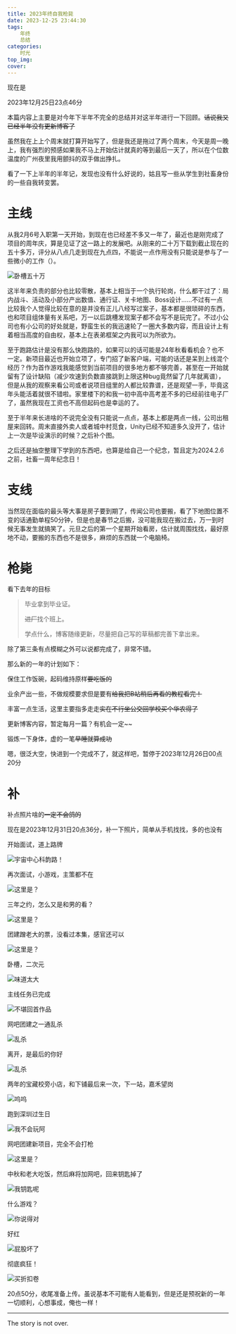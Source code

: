 ```yaml
---
title: 2023年终自我枪毙
date: 2023-12-25 23:44:30
tags:
	年终
	总结
categories:
	时光
top_img:
cover:
---
```


现在是

2023年12月25日23点46分

本篇内容上主要是对今年下半年不完全的总结并对这半年进行一下回顾。~~话说我又已经半年没有更新博客了~~

虽然我在上上个周末就打算开始写了，但是我还是拖过了两个周末，今天是周一晚上，我有强烈的预感如果我不马上开始估计就真的等到最后一天了，所以在个位数温度的广州夜里我用颤抖的双手做出挣扎。

看了一下上半年的半年记，发现也没有什么好说的，姑且写一些从学生到社畜身份的一些自我转变罢。

# 主线

从我2月6号入职第一天开始，到现在也已经差不多又一年了，最近也是刚完成了项目的周年庆，算是见证了这一路上的发展吧。从刚来的二十万下载到截止现在的五十多万，评分从八点几走到现在九点四，不能说一点作用没有只能说是参与了一些微小的工作（）。

![卧槽五十万](/images/posts/time/2023-total/download.jpg)

这半年来负责的部分也比较零散，基本上相当于一个执行轮岗，什么都干过了：局内战斗、活动及小部分产出数值、通行证、关卡地图、Boss设计……不过有一点比较我个人觉得比较在意的是并没有正儿八经写过案子，基本都是很琐碎的东西，也和项目组体量有关系吧，万一以后跳槽发现案子都不会写不是玩完了。不过小公司也有小公司的好处就是，野蛮生长的我迅速轮了一圈大多数内容，而且设计上有着相当高度的自由权，基本上在表弟框架之内我可以为所欲为。

至于跑路估计是没有那么快跑路的，如果可以的话可能是24年秋看看机会？也不一定。新项目最近也开始立项了，专门招了新客户端，可能的话还是呆到上线混个经历？作为首作游戏我能感觉到当前项目的很多地方都不够完善，甚至在一开始就留有了设计缺陷（减少攻速到负数直接跳到上限这种bug竟然留了几年就离谱），但是从我的观察来看公司或者说项目组里的人都比较靠谱，还是观望一手，毕竟这年头能活着就很不错啦。家里楼下的和我一初中高中高考差不多的已经前往电子厂了，虽然我现在工资也不高但起码也是幸运的了。

至于半年来长进啥的不说完全没有只能说一点点，基本上都是两点一线，公司出租屋来回转。周末直接外卖人或者城中村觅食，Unity已经不知道多久没开了，估计上一次是毕设演示的时候？之后补个图。

之后还是抽空整理下学到的东西吧，也算是给自己一个纪念，暂且定为2024.2.6之前，社畜一周年纪念日！

# 支线

当然现在面临的最头等大事是房子要到期了，传闻公司也要搬，看了下地图位置不变的话通勤单程50分钟，但是也是春节之后搬，没可能我现在搬过去，万一到时候无事发生就搞笑了。元旦之后的第一个星期开始看房，估计就周围找找，最好原地不动，要搬的东西也不是很多，麻烦的东西就一个电脑椅。

# 枪毙

看下去年的目标

> 毕业拿到毕业证。
>
> ~~进厂~~找个班上。
>
> 学点什么，博客随缘更新，尽量把自己写的草稿都完善下拿出来。

除了第三条有点模糊之外可以说都完成了，非常不错。

那么新的一年的计划如下：

保住工作饭碗，起码维持原样~~要吃饭的~~

业余产出一些，不做规模要求但是要有~~给我把B站稍后再看的教程看完！~~

丰富一点生活，这里主要指多走走~~实在不行坐公交回学校买个华农得了~~

更新博客内容，暂定每月一篇？有机会一定~~

锻炼一下身体，虚的一笔~~早睡就算成功~~

嗯，很泛大空，快进到一个完成不了，就这样吧，暂停于2023年12月26日00点20分

# 补

补点照片啥的~~一定不会鸽的~~

现在是2023年12月31日20点36分，补一下照片，简单从手机找找，多的也没有



开始面试，道上路牌

![宇宙中心科韵路！](/images/posts/time/2023-total/20230201.jpg)

再次面试，小游戏，主策都不在

![这里是？](/images/posts/time/2023-total/20230203.jpg)

三年之约，怎么又是和男的看？

![这里是？](/images/posts/time/2023-total/20230325.jpg)

团建蹭老大的票，没看过本集，感官还可以

![这里是？](/images/posts/time/2023-total/20230421.jpg)

卧槽，二次元

![味道太大](/images/posts/time/2023-total/20230527.jpg)

主线任务已完成

![不堪回首作品](/images/posts/time/2023-total/20230607.jpg)

网吧团建之一通乱杀

![乱杀](/images/posts/time/2023-total/20230609.jpg)

离开，是最后的你好

![乱杀](/images/posts/time/2023-total/202306191.jpg)

两年的宝藏校旁小店，和下铺最后来一次，下一站，嘉禾望岗

![呜呜](/images/posts/time/2023-total/202306192.jpg)

跑到深圳过生日

![我不会玩阿](/images/posts/time/2023-total/20230819.jpg)

网吧团建新项目，完全不会打枪

![这里是？](/images/posts/time/2023-total/20230825.jpg)

中秋和老大吃饭，然后麻将加网吧，回来钥匙掉了

![我钥匙呢](/images/posts/time/2023-total/20230929.jpg)

什么游戏？

![你说得对](/images/posts/time/2023-total/20231204.jpg)

好红

![屁股坏了](/images/posts/time/2023-total/20231209.jpg)

彻底疯狂！

![买折扣卷](/images/posts/time/2023-total/20231214.jpg)



20点50分，收尾准备上传。虽说基本不可能有人能看到，但是还是预祝新的一年一切顺利，心想事成，俺也一样！

<!-- more -->

---

The story is not over.

